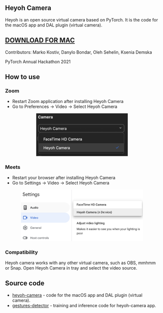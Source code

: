## Heyoh Camera

Heyoh is an open source virtual camera based on PyTorch. It is the code for the macOS app and DAL plugin (virtual camera).

## [DOWNLOAD FOR MAC](https://l.linklyhq.com/l/dcFk)

Contributors: Marko Kostiv, Danylo Bondar, Oleh Sehelin, Ksenia Demska

PyTorch Annual Hackathon 2021
## How to use

### Zoom
- Restart Zoom application after installing Heyoh Camera
- Go to Preferences -> Video -> Select Heyoh Camera
<p align="center">
<img src="docs/images/zoom-heyoh-camera.png" alt="drawing" width="300"/>
</p>

### Meets
- Restart your browser after installing Heyoh Camera
- Go to Settings -> Video -> Select Heyoh Camera
<p align="center">
<img src="docs/images/meets-heyoh-camera.png" alt="drawing" width="400"/>
</p>

### Compatibility
Heyoh camera works with any other virtual camera, such as OBS, mmhmm or Snap. Open Heyoh Camera in tray and select the video source.


## Source code

- [heyoh-camera](https://github.com/heyoh-app/heyoh-camera) - code for the macOS app and DAL plugin (virtual camera).
- [gestures-detector](https://github.com/heyoh-app/gestures-detector) - training and inference code for heyoh-camera app.

